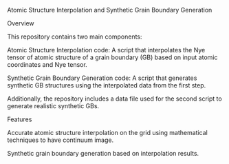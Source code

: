 Atomic Structure Interpolation and Synthetic Grain Boundary Generation

Overview

This repository contains two main components:

Atomic Structure Interpolation code: A script that interpolates the Nye tensor of atomic structure of a grain boundary (GB) based on input atomic coordinates and Nye tensor.

Synthetic Grain Boundary Generation code: A script that generates synthetic GB structures using the interpolated data from the first step.

Additionally, the repository includes a data file used for the second script to generate realistic synthetic GBs.

Features

Accurate atomic structure interpolation on the grid using mathematical techniques to have continuum image.

Synthetic grain boundary generation based on interpolation results.


